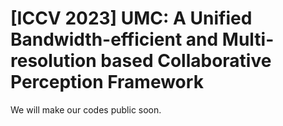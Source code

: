 # [ICCV 2023] UMC: A Unified Bandwidth-efficient and Multi-resolution based Collaborative Perception Framework

We will make our codes public soon.
